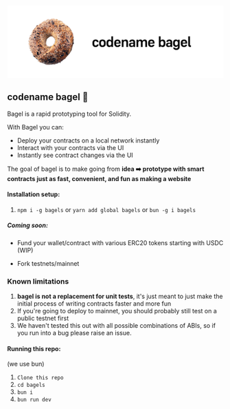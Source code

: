 ![codename bagel](./assets/banner.png)

## codename bagel 🥯

Bagel is a rapid prototyping tool for Solidity. 

With Bagel you can:
- Deploy your contracts on a local network instantly
- Interact with your contracts via the UI 
- Instantly see contract changes via the UI

The goal of bagel is to make going from **idea ➡️ prototype with smart contracts just as fast, convenient, and fun as making a website**

#### Installation setup:
1) `npm i -g bagels` or `yarn add global bagels` or `bun -g i bagels`

##### Coming soon:
- Fund your wallet/contract with various ERC20 tokens starting with USDC (WIP)

- Fork testnets/mainnet

### Known limitations
1) **bagel is not a replacement for unit tests**, it's just meant to just make the initial process of writing contracts faster and more fun
2) If you're going to deploy to mainnet, you should probably still test on a public testnet first
3) We haven't tested this out with all possible combinations of ABIs, so if you run into a bug please raise an issue.

#### Running this repo: 
(we use bun)

1) `Clone this repo`
2) `cd bagels`
3) `bun i`
4) `bun run dev`

